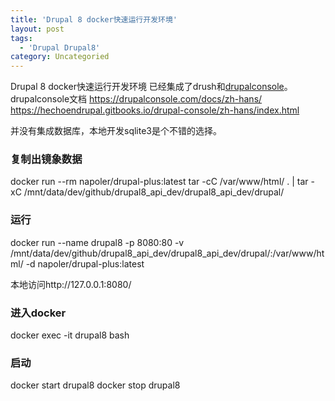 ```yaml
---
title: 'Drupal 8 docker快速运行开发环境'
layout: post
tags:
  - 'Drupal Drupal8'
category: Uncategoried
---
```

Drupal 8 docker快速运行开发环境
已经集成了drush和[drupalconsole](https://drupalconsole.com "drupalconsole")。
drupalconsole文档
https://drupalconsole.com/docs/zh-hans/
https://hechoendrupal.gitbooks.io/drupal-console/zh-hans/index.html



并没有集成数据库，本地开发sqlite3是个不错的选择。

### 复制出镜象数据
docker run --rm napoler/drupal-plus:latest tar -cC /var/www/html/ . | tar -xC  /mnt/data/dev/github/drupal8_api_dev/drupal8_api_dev/drupal/

### 运行
docker run --name drupal8  -p 8080:80 -v /mnt/data/dev/github/drupal8_api_dev/drupal8_api_dev/drupal/:/var/www/html/  -d  napoler/drupal-plus:latest

本地访问http://127.0.0.1:8080/

### 进入docker
docker exec -it drupal8 bash

### 启动
docker start drupal8
docker stop drupal8
